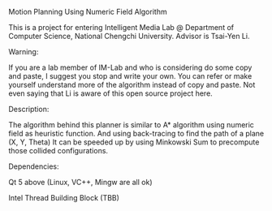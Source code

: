 Motion Planning Using Numeric Field Algorithm

This is a project for entering Intelligent Media Lab @ Department of Computer Science, National Chengchi University. 
Advisor is Tsai-Yen Li. 

Warning:

If you are a lab member of IM-Lab and who is considering do some copy and paste, I suggest you stop and write your own.
You can refer or make yourself understand more of the algorithm instead of copy and paste. 
Not even saying that Li is aware of this open source project here.

Description:

The algorithm behind this planner is similar to A* algorithm using numeric field as heuristic function.
And using back-tracing to find the path of a plane (X, Y, Theta)
It can be speeded up by using Minkowski Sum to precompute those collided configurations.

Dependencies:

Qt 5 above (Linux, VC++, Mingw are all ok)

Intel Thread Building Block (TBB)
